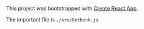 This project was bootstrapped with [Create React App](https://github.com/facebookincubator/create-react-app).

The important file is `./src/Rethink.js`
